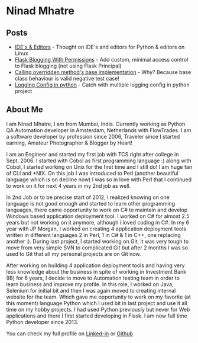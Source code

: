 # Ninad Mhatre

## Posts

* [IDE's & Editors](ides_n_editors.md) - Thought on IDE's and editors for Python & editors on Linux
* [Flask Blogging With Permissions](flask_blogging.md) - Add custom, minimal access control to Flask blogging (not using Flask Principal)
* [Calling overridden method's base implementation](conditionally_reverting_base_to_method.md) - Why? Because base class behaviour is valid negative test case!
* [Logging Config in python](logger_config_in_python.md) - Catch with multiple logging config in python project

## About Me

I am Ninad Mhatre, I am from Mumbai, India. Currently working as Python QA Automation developer in Amsterdam, Netherlands with FlowTrades. I am a software developer by profession since 2006, Traveler since I started earning, Amateur Photographer & Blogger by Heart!
                        
I am an Engineer and started my first job with TCS right after college in Sept. 2006. I started with Cobol as first programming language :) along with Cobol, I started working on Unix for the first time and I still do! I am huge fan of CLI and *NIX. On this job I was introduced to Perl (another beautiful language which is on decline now) I was so in love with Perl that I continued to work on it for next 4 years in my 2nd job as well.
                        
In 2nd Job or to be precise start of 2012, I realized knowing on one language is not good enough and started to learn other programming
languages, there came opportunity to work on C# to maintain and develop Windows based application deployment tool. I worked on C# for
almost 2.5 years but not working on it anymore, although i loved coding in C#. In my 6 year with JP Morgan, I worked on creating 4 application deployment tools written in different languages 2 in Perl, 1 in C# & 1 in C++, one replacing another :). During last project, I started working on Git, it was very tough to move from very simple SVN to complicated Git but after 2 months I was so used to Git that all my personal projects are on Git now. 

After working on building 4 application deployment tools and having very less knowledge about the business in spite of working in Investment Bank (IB) for 6 years, I decide to move to Automation testing team in order to learn business and improve my profile. In this role, I worked on Java, Selenium for initial bit and then I was again moved to creating internal website for the team. Which gave me opportunity to work on my favorite (at this moment) language Python which I used bit in last project and use it all time on my hobby projects. I had used Python previously but never for Web applications and there I first started developing in Flask. I am now full time Python developer since 2013.
                       
You can check my full profile on [Linked-in](https://www.linkedin.com/in/ninadmhatre) or [Github](https://github.com/ninadmhatre)
